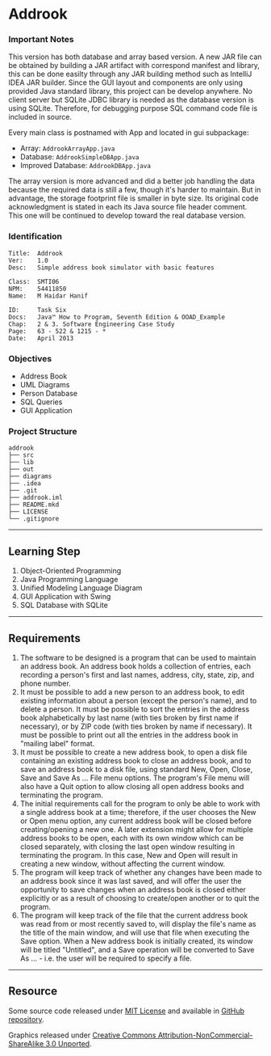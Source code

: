 Addrook
=======

### Important Notes

This version has both database and array based version. A new JAR file can be obtained by building a JAR artifact with correspond manifest and library, this can be done easilty through any JAR building method such as IntelliJ IDEA JAR builder. Since the GUI layout and components are only using provided Java standard library, this project can be develop anywhere. No client server but SQLite JDBC library is needed as the database version is using SQLite. Therefore, for debugging purpose SQL command code file is included in source.

Every main class is postnamed with App and located in gui subpackage:

- Array: `AddrookArrayApp.java`
- Database: `AddrookSimpleDBApp.java`
- Improved Database: `AddrookDBApp.java`

The array version is more advanced and did a better job handling the data because the required data is still a few, though it's harder to maintain. But in advantage, the storage footprint file is smaller in byte size. Its original code acknowledgment is stated in each its Java source file header comment. This one will be continued to develop toward the real database version.

### Identification

```
Title:  Addrook
Ver:    1.0
Desc:   Simple address book simulator with basic features

Class:  SMTI06
NPM:    54411850
Name:   M Haidar Hanif

ID:     Task Six
Docs:   Java™ How to Program, Seventh Edition & OOAD_Example
Chap:   2 & 3. Software Engineering Case Study
Page:   63 - 522 & 1215 - *
Date:   April 2013
```

### Objectives

- Address Book
- UML Diagrams
- Person Database
- SQL Queries
- GUI Application

### Project Structure

```
addrook
├── src
├── lib
├── out
├── diagrams
├── .idea
├── .git
├── addrook.iml
├── README.mkd
├── LICENSE
└── .gitignore
```

*  *  *  *  *  *  *  *  *  *  *  *  *  *  *  *  *  *  *  *  *  *  *  *  *

Learning Step
-------------

1. Object-Oriented Programming
2. Java Programming Language
3. Unified Modeling Language Diagram
4. GUI Application with Swing
5. SQL Database with SQLite

*  *  *  *  *  *  *  *  *  *  *  *  *  *  *  *  *  *  *  *  *  *  *  *  *

Requirements
------------

1. The software to be designed is a program that can be used to maintain an address book. An address book holds a collection of entries, each recording a person's first and last names, address, city, state, zip, and phone number.
2. It must be possible to add a new person to an address book, to edit existing information about a person (except the person's name), and to delete a person. It must be possible to sort the entries in the address book alphabetically by last name (with ties broken by first name if necessary), or by ZIP code (with ties broken by name if necessary). It must be possible to print out all the entries in the address book in "mailing label" format.
3. It must be possible to create a new address book, to open a disk file containing an existing address book to close an address book, and to save an address book to a disk file, using standard New, Open, Close, Save and Save As ... File menu options. The program's File menu will also have a Quit option to allow closing all open address books and terminating the program.
4. The initial requirements call for the program to only be able to work with a single address book at a time; therefore, if the user chooses the New or Open menu option, any current address book will be closed before creating/opening a new one. A later extension might allow for multiple address books to be open, each with its own window which can be closed separately, with closing the last open window resulting in terminating the program. In this case, New and Open will result in creating a new window, without affecting the current window.
5. The program will keep track of whether any changes have been made to an address book since it was last saved, and will offer the user the opportunity to save changes when an address book is closed either explicitly or as a result of choosing to create/open another or to quit the program.
6. The program will keep track of the file that the current address book was read from or most recently saved to, will display the file's name as the title of the main window, and will use that file when executing the Save option. When a New address book is initially created, its window will be titled "Untitled", and a Save operation will be converted to Save As ... - i.e. the user will be required to specify a file.

*  *  *  *  *  *  *  *  *  *  *  *  *  *  *  *  *  *  *  *  *  *  *  *  *

Resource
--------

Some source code released under [MIT License](LICENSE) and available in [GitHub repository](https://github.com/mhaidarh/addrook).

Graphics released under [Creative Commons Attribution-NonCommercial-ShareAlike 3.0 Unported](http://creativecommons.org/licenses/by-nc-sa/3.0).


